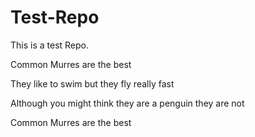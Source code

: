 # Test-Repo
This is a test Repo.

Common Murres are the best

They like to swim but they fly really fast

Although you might think they are a penguin they are not

Common Murres are the best
